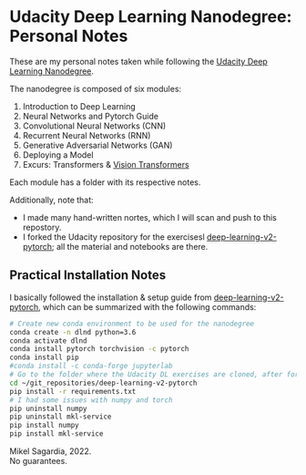 # Udacity Deep Learning Nanodegree: Personal Notes

These are my personal notes taken while following the [Udacity Deep Learning Nanodegree](https://www.udacity.com/course/deep-learning-nanodegree--nd101).

The nanodegree is composed of six modules:

1. Introduction to Deep Learning
2. Neural Networks and Pytorch Guide
3. Convolutional Neural Networks (CNN)
4. Recurrent Neural Networks (RNN)
5. Generative Adversarial Networks (GAN)
6. Deploying a Model
7. Excurs: Transformers & [Vision Transformers](https://iaml-it.github.io/posts/2021-04-28-transformers-in-vision/)

Each module has a folder with its respective notes.

Additionally, note that:
- I made many hand-written nortes, which I will scan and push to this repostory.
- I forked the Udacity repository for the exercisesl [deep-learning-v2-pytorch](https://github.com/mxagar/deep-learning-v2-pytorch); all the material and  notebooks are there.

## Practical Installation Notes

I basically followed the installation & setup guide from [deep-learning-v2-pytorch](https://github.com/mxagar/deep-learning-v2-pytorch), which can be summarized with the following commands:

```bash
# Create new conda environment to be used for the nanodegree
conda create -n dlnd python=3.6
conda activate dlnd
conda install pytorch torchvision -c pytorch
conda install pip
#conda install -c conda-forge jupyterlab
# Go to the folder where the Udacity DL exercises are cloned, after forking the original repo
cd ~/git_repositories/deep-learning-v2-pytorch
pip install -r requirements.txt
# I had some issues with numpy and torch
pip uninstall numpy
pip uninstall mkl-service
pip install numpy
pip install mkl-service
```

Mikel Sagardia, 2022.  
No guarantees.